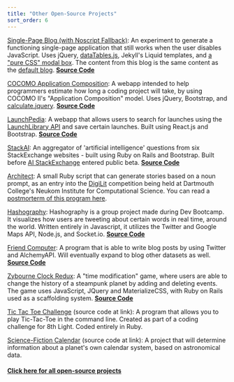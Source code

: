 ```yaml
---
title: "Other Open-Source Projects"
sort_order: 6
---
```

<p><a href="/blog/single_page.html">Single-Page Blog (with Noscript Fallback)</a>: An experiment to generate a functioning single-page application that still works when the user disables JavaScript. Uses jQuery, <a href="https://datatables.net/">dataTables.js</a>, Jekyll's Liquid templates, and <a href="https://codepen.io/Idered/pen/vytkH">a "pure CSS" modal box</a>. The content from this blog is the same content as the <a href="http://tra38.github.io/blog/">default blog</a>. <strong><a href="https://github.com/tra38/tra38.github.io/blob/master/blog/single_page.html">Source Code</a></strong>
<p><a href="https://tra38.github.io/cocomo_application_composition/">COCOMO Application Composition</a>: A webapp intended to help programmers estimate how long a coding project will take, by using COCOMO II's "Application Composition" model. Uses jQuery, Bootstrap, and <a href="https://github.com/pablobm/calculate.jquery">calculate.jquery</a>. <strong><a href="https://github.com/tra38/cocomo_application_composition">Source Code</a></strong>
<p><a href="https://tra38.github.io/LaunchPedia/">LaunchPedia</a>: A webapp that allows users to search for launches using the <a href="https://launchlibrary.net/">LaunchLibrary API</a> and save certain launches. Built using React.js and Bootstrap. <strong><a href="https://github.com/tra38/LaunchPedia">Source Code</a></strong></p>
<p><a href="http://stackai.herokuapp.com">StackAI</a>: An aggregator of 'artificial intelligence' questions from six StackExchange websites - built using Ruby on Rails and Bootstrap. Built before <a href="http://ai.stackexchange.com">AI StackExchange</a> entered public beta. <strong><a href="https://github.com/tra38/StackAI">Source Code</a></strong></p>
<p><a href="https://github.com/tra38/Architect">Architect</a>: A small Ruby script that can generate stories based on a noun prompt, as an entry into the <a href="http://bregman.dartmouth.edu/turingtests/digilit">DigiLit</a> competition being held at Dartmouth College's Neukom Institute for Computational Science. You can read a <a href="http://tra38.github.io/blog/t15-architect.html">postmorterm of this program here</a>.
<p><a href="https://hashography.herokuapp.com/">Hashography</a>: Hashography is a group project made during Dev Bootcamp. It visualizes how users are tweeting about certain words in real time, around the world. Written entirely in Javascript, it utilizes the Twitter and Google Maps API, Node.js, and Socket.io. <strong><a href="https://github.com/egarreau/hashography">Source Code</a></strong></p>
<p><a href="https://friendcomputer.herokuapp.com/">Friend Computer</a>: A program that is able to write blog posts by using Twitter and AlchemyAPI. Will eventually expand to blog other datasets as well. <strong><a href="https://github.com/tra38/FriendComputer">Source Code</a></strong></p>
<p><a href="https://zybourne-clock-redux.herokuapp.com">Zybourne Clock Redux</a>: A "time modification" game, where users are able to change the history of a steampunk planet by adding and deleting events. The game uses JavaScript, JQuery and MaterializeCSS, with Ruby on Rails used as a scaffolding system. <strong><a href="https://github.com/tra38/Zybourne-Clock-Redux">Source Code</a></strong></p>
<p><a href="https://github.com/tra38/Tic-Tac-Toe-Challenge">Tic Tac Toe Challenge</a> (source code at link): A program that allows you to play Tic-Tac-Toe in the command line. Created as part of a coding challenge for 8th Light. Coded entirely in Ruby.</p>
<p><a href="https://github.com/tra38/Science-Fiction-Calendar">Science-Fiction Calendar</a> (source code at link): A project that will determine information about a planet's own calendar system, based on astronomical data.</p>
<h4><a href="https://github.com/tra38?tab=repositories">Click here for all open-source projects</a>
